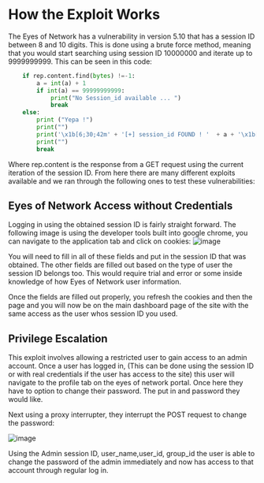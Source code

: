 #  How the Exploit Works
The Eyes of Network has a vulnerability in version 5.10 that has a session ID between 8 and 10 digits. This is done using a brute force method, meaning that you would start searching using session ID 10000000 and iterate up to 9999999999. This can be seen in this code: 

```python
    if rep.content.find(bytes) !=-1:
        a = int(a) + 1
        if int(a) == 99999999999:
            print("No Session_id available ... ")
            break
    else:
        print ("Yepa !")
        print("")
        print('\x1b[6;30;42m' + '[+] session_id FOUND ! '  + a + '\x1b[0m')
        print("")
        break
```
Where rep.content is the response from a GET request using the current iteration of the session ID. From here there are many different exploits available and we ran through the following ones to test these vulnerabilities: 

## Eyes of Network Access without Credentials 
Logging in using the obtained session ID is fairly straight forward. The following image is using the developer tools built into google chrome, you can navigate to the application tab and click on cookies:
![image](https://user-images.githubusercontent.com/71412992/112726764-838b2c80-8ef5-11eb-84cb-9cee09076cd6.png)

You will need to fill in all of these fields and put in the session ID that was obtained. The other fields are filled out based on the type of user the session ID belongs too. This would require trial and error or some inside knowledge of how Eyes of Network user information. 

Once the fields are filled out properly, you refresh the cookies and then the page and you will now be on the main dashboard page of the site with the same access as the user whos session ID you used. 

## Privilege Escalation 
This exploit involves allowing a restricted user to gain access to an admin account. Once a user has logged in, (This can be done using the session ID or with real credentials if the user has access to the site) this user will navigate to the profile tab on the eyes of network portal. Once here they have to option to change their password. The put in and password they would like. 

Next using a proxy interrupter, they interrupt the POST request to change the password:

![image](https://user-images.githubusercontent.com/71412992/112727172-8424c280-8ef7-11eb-8abf-9956d3f645e6.png)

Using the Admin session ID, user_name,user_id, group_id the user is able to change the password of the admin immediately and now has access to that account through regular log in. 
